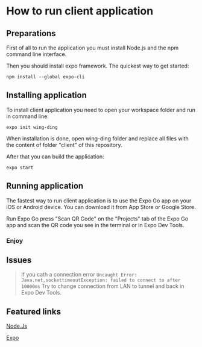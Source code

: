 #  How to run client application

## Preparations

First of all to run the application you must install Node.js and the npm command line interface.

Then you should install expo framework. The quickest way to get started:

```npm install --global expo-cli```

## Installing application

To install client application you need to open your workspace folder and run in command line:

```expo init wing-ding```

When installation is done, open wing-ding folder and replace all files with the content of folder "client" of this repository.

After that you can build the application:

```expo start```

## Running application

The fastest way to run client application is to use the Expo Go app on your iOS or Android device. You can download it from App Store or Google Store. 

Run Expo Go press "Scan QR Code" on the "Projects" tab of the Expo Go app and scan the QR code you see in the terminal or in Expo Dev Tools.

### Enjoy


## Issues

> If you cath a connection error ```Uncaught Error: Java.net,sockettimeoutException: failed to connect to after 10000ms``` 
> Try to change connection from LAN to tunnel and back in Expo Dev Tools.

## Featured links

[Node.Js](https://nodejs.org/en)

[Expo](https://docs.expo.dev/)
